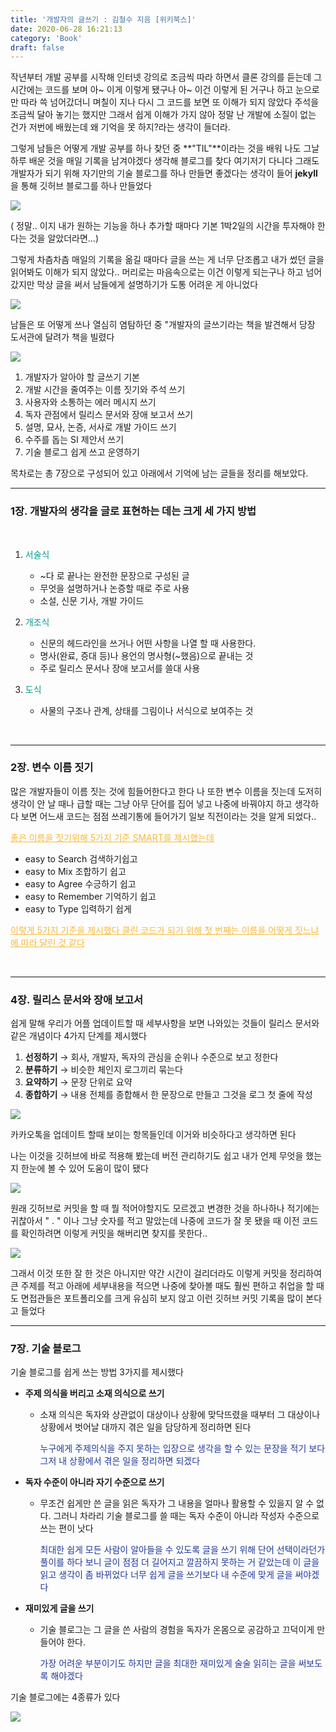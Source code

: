 ```yaml
---
title: '개발자의 글쓰기 : 김철수 지음 [위키북스]'
date: 2020-06-28 16:21:13
category: 'Book'
draft: false
---
```


작년부터 개발 공부를 시작해 인터넷 강의로 조금씩 따라 하면서 클론 강의를 듣는데 그 시간에는 코드를 보며 아~ 이게 이렇게 됐구나 아~ 이건 이렇게 된 거구나 하고 눈으로만 따라 쓱 넘어갔더니 며칠이 지나 다시 그 코드를 보면 또 이해가 되지 않았다 주석을 조금씩 달아 놓기는 했지만 그래서 쉽게 이해가 가지 않아 정말 난 개발에 소질이 없는 건가 저번에 배웠는데 왜 기억을 못 하지?라는 생각이 들더라. 

그렇게 남들은 어떻게 개발 공부를 하나 찾던 중 **"TIL"**이라는 것을 배워 나도 그날 하루 배운 것을 매일 기록을 남겨야겠다 생각해 블로그를 찾다 여기저기 다니다 그래도 개발자가 되기 위해 자기만의 기술 블로그를 하나 만들면 좋겠다는 생각이 들어 **jekyll**을 통해 깃허브 블로그를 하나 만들었다

![](https://jjalbot.com/media/2016/10/SyBR8aUR/20160813_57ae979e662a1.jpg)

( 정말.. 이지 내가 원하는 기능을 하나 추가할 때마다 기본 1박2일의 시간을 투자해야 한다는 것을 알았더라면...) 

그렇게 차츰차츰 매일의 기록을 옮길 때마다 글을 쓰는 게 너무 단조롭고 내가 썼던 글을 읽어봐도 이해가 되지 않았다.. 머리로는 마음속으로는 이건 이렇게 되는구나 하고 넘어갔지만 막상 글을 써서 남들에게 설명하기가 도통 어려운 게 아니었다 

![](https://encrypted-tbn0.gstatic.com/images?q=tbn%3AANd9GcTBkSlO2wS6IbOk9bitdWdFNfjzLy73SGVqnQ&usqp=CAU)

남들은 또 어떻게 쓰나 열심히 염탐하던 중 "개발자의 글쓰기라는 책을 발견해서 당장 도서관에 달려가 책을 빌렸다 

![](./images/book.jpeg)

1. 개발자가 알아야 할 글쓰기 기본
2. 개발 시간을 줄여주는 이름 짓기와 주석 쓰기
3. 사용자와 소통하는 에러 메시지 쓰기
4. 독자 관점에서 릴리스 문서와 장애 보고서 쓰기
5. 설명, 묘사, 논증, 서사로 개발 가이드 쓰기
6. 수주를 돕는 SI 제안서 쓰기
7. 기술 블로그 쉽게 쓰고 운영하기

목차로는 총 7장으로 구성되어 있고 아래에서 기억에 남는 글들을 정리를 해보았다. 

***

### 1장. 개발자의 생각을 글로 표현하는 데는 크게 세 가지 방법
<br>

1. <span style="color: #079992">서술식</span>
    - ~다 로 끝나는 완전한 문장으로 구성된 글
    - 무엇을 설명하거나 논증할 때로 주로 사용
    - 소설, 신문 기사, 개발 가이드
2. <span style="color: #079992">개조식</span>
    - 신문의 헤드라인을 쓰거나 어떤 사항을 나열 할 때 사용한다.
    - 명사(완료, 증대 등)나 용언의 명사형(~했음)으로 끝내는 것
    - 주로 릴리스 문서나 장애 보고서를 쓸대 사용

3. <span style="color: #079992">도식</span>
    - 사물의 구조나 관계, 상태를 그림이나 서식으로 보여주는 것

<br>

***

### 2장. 변수 이름 짓기

많은 개발자들이 이름 짓는 것에 힘들어한다고 한다 나 또한 변수 이름을 짓는데 도저히 생각이 안 날 때나 급할 때는 그냥 아무 단어를 집어 넣고 나중에 바꿔야지 하고 생각하다 보면 어느새 코드는 점점 쓰레기통에 들어가기 일보 직전이라는 것을 알게 되었다..

<span style="color: #f6b93b"><u>좋은 이름을 짓기위해 5가지 기준 SMART를 제시했는데</u></span>

- easy to Search 검색하기쉽고
- easy to Mix 조합하기 쉽고
- easy to Agree 수긍하기 쉽고
- easy to Remember 기억하기 쉽고
- easy to Type 입력하기 쉽게

<span style="color: #f6b93b"><u>이렇게 5가지 기준을 제시했다 클린 코드가 되기 위해 첫 번째는 이름을 어떻게 짓느냐에 따라 달린 것 같다</u></span>

<br>

***

### 4장. 릴리스 문서와 장애 보고서

쉽게 말해 우리가 어플 업데이트할 때 세부사항을 보면 나와있는 것들이 릴리스 문서와 같은 개념이다 4가지 단계를 제시했다

1. **선정하기** → 회사, 개발자, 독자의 관심을 순위나 수준으로 보고 정한다
2. **분류하기** → 비슷한 체인지 로그끼리 묶는다
3. **요약하기** → 문장 단위로 요약
4. **종합하기** → 내용 전체를 종합해서 한 문장으로 만들고 그것을 로그 첫 줄에 작성

![](./images/book_update.jpeg)

카카오톡을 업데이트 할때 보이는 항목들인데 이거와 비슷하다고 생각하면 된다

나는 이것을 깃허브에 바로 적용해 봤는데 버전 관리하기도 쉽고 내가 언제 무엇을 했는지 한눈에 볼 수 있어 도움이 많이 됐다 

![](./images/github_before.png)

원래 깃허브로 커밋을 할 때 뭘 적어야할지도 모르겠고 변경한 것을 하나하나 적기에는 귀찮아서 " . " 이나 그냥 숫자를 적고 말았는데 나중에 코드가 잘 못 됐을 때 이전 코드를 확인하려면 이렇게 커밋을 해버리면 찾지를 못한다..

![](./images/girhub_after.png)

그래서 이것 또한 잘 한 것은 아니지만 약간 시간이 걸리더라도 이렇게 커밋을 정리하여 큰 주제를 적고 아래에 세부내용을 적으면 나중에 찾아볼 때도 훨씬 편하고 취업을 할 때도 면접관들은 포트폴리오를 크게 유심히 보지 않고 이런 깃허브 커밋 기록을 많이 본다고 들었다

***

### 7장. 기술 블로그

기술 블로그를 쉽게 쓰는 방법 3가지를 제시했다

- **주제 의식을 버리고 소재 의식으로 쓰기**
    - 소재 의식은 독자와 상관없이 대상이나 상황에 맞닥뜨렸을 때부터 그 대상이나 상황에서 벗어날 대까지 겪은 일을 담당하게 정리하면 된다

      <span style="color: #1e3799">누구에게 주제의식을 주지 못하는 입장으로 생각을 할 수 있는 문장을 적기 보다 그저 내 상황에서 겪은 일을 정리하면 되겠다</span>

- **독자 수준이 아니라 자기 수준으로 쓰기**
    - 무조건 쉽게만 쓴 글을 읽은 독자가 그 내용을 얼마나 활용할 수 있을지 알 수 없다. 그러니 차라리 기술 블로그를 쓸 때는 독자 수준이 아니라 작성자 수준으로 쓰는 편이 낫다

      <span style="color: #1e3799">최대한 쉽게 모든 사람이 알아들을 수 있도록 글을 쓰기 위해 단어 선택이라던가 풀이를 하다 보니 글이 점점 더 길어지고 깔끔하지 못하는 거 같았는데 이 글을 읽고 생각이 좀 바뀌었다 너무 쉽게 글을 쓰기보다 내 수준에 맞게 글을 써야겠다</span>

- **재미있게 글을 쓰기**
    - 기술 블로그는 그 글을 쓴 사람의 경험을 독자가 온몸으로 공감하고 끄덕이게 만들어야 한다.

      <span style="color: #1e3799">가장 어려운 부분이기도 하지만 글을 최대한 재미있게 술술 읽히는 글을 써보도록 해야겠다</span>

기술 블로그에는 4종류가 있다

![](./images/github_blog.png)
